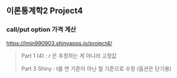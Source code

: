 ## 이론통계학2 Project4

### call/put option 가격 계산

https://lmin990903.shinyapps.io/project4/


> Part 1 (4) : $r$ 은 추정하는 게 아니라 고정값
> 
> Part 3 Shiny : t를 연 기준이 아닌 월 기준으로 수정 (옵션은 단기용)
